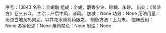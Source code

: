 序号：13843
名称：全蝎散
组成：全蝎、麝香少许、砂糖、朱砂。
出处：《普济方》卷三五○。
主治：产后中风，诸风。
加减：None
功效：None
用法用量：用颈白地龙捣如泥，以井花水调前药服之。
制备方法：上为末。
临床应用：None
各家论述：None
用药禁忌：None
附注：None
